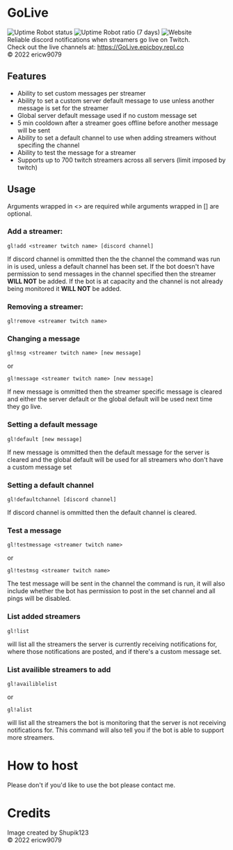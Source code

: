 # GoLive
![Uptime Robot status](https://img.shields.io/uptimerobot/status/m787508336-8d648545636207f0f17a2496) ![Uptime Robot ratio (7 days)](https://img.shields.io/uptimerobot/ratio/7/m787508336-8d648545636207f0f17a2496) ![Website](https://img.shields.io/website?down_message=offline&style=plastic&up_message=online&url=https%3A%2F%2FGoLive.epicboy.repl.co)  
Reliable discord notifications when streamers go live on Twitch.  
Check out the live channels at: https://GoLive.epicboy.repl.co  
© 2022 ericw9079
## Features
* Ability to set custom messages per streamer
* Ability to set a custom server default message to use unless another message is set for the streamer
* Global server default message used if no custom message set
* 5 min cooldown after a streamer goes offline before another message will be sent
* Ability to set a default channel to use when adding streamers without specifing the channel
* Ability to test the message for a streamer
* Supports up to 700 twitch streamers across all servers (limit imposed by twitch)

## Usage
Arguments wrapped in <> are required while arguments wrapped in [] are optional.

### Add a streamer:
```
gl!add <streamer twitch name> [discord channel]
```
If discord channel is ommitted then the the channel the command was run in is used, unless a default channel has been set.
If the bot doesn't have permission to send messages in the channel specified then the streamer **WILL NOT** be added.
If the bot is at capacity and the channel is not already being monitored it **WILL NOT** be added.

### Removing a streamer:
```
gl!remove <streamer twitch name>
```

### Changing a message
```
gl!msg <streamer twitch name> [new message]
```
or
```
gl!message <streamer twitch name> [new message]
```
If new message is ommitted then the streamer specific message is cleared and either the server default or the global default will be used next time they go live.

### Setting a default message
```
gl!default [new message]
```
If new message is ommitted then the default message for the server is cleared and the global default will be used for all streamers who don't have a custom message set

### Setting a default channel
```
gl!defaultchannel [discord channel]
```
If discord channel is ommitted then the default channel is cleared.

### Test a message
```
gl!testmessage <streamer twitch name>
```
or
```
gl!testmsg <streamer twitch name>
```
The test message will be sent in the channel the command is run, it will also include whether the bot has permission to post in the set channel and all pings will be disabled.

### List added streamers
```
gl!list
```
will list all the streamers the server is currently receiving notifications for, where those notifications are posted, and if there's a custom message set.

### List availible streamers to add
```
gl!availiblelist
```
or
```
gl!alist
```
will list all the streamers the bot is monitoring that the server is not receiving notifications for. This command will also tell you if the bot is able to support more streamers.

# How to host
Please don't
if you'd like to use the bot please contact me.

# Credits
Image created by Shupik123  
© 2022 ericw9079
